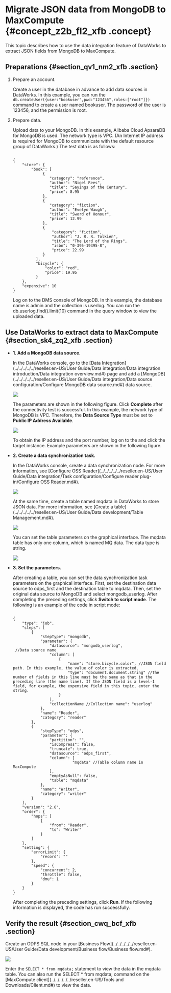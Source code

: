 # Migrate JSON data from MongoDB to MaxCompute {#concept_z2b_fl2_xfb .concept}

This topic describes how to use the data integration feature of DataWorks to extract JSON fields from MongoDB to MaxCompute.

## Preparations {#section_qv1_nm2_xfb .section}

1.  Prepare an account.

    Create a user in the database in advance to add data sources in DataWorks. In this example, you can run the `db.createUser({user:"bookuser",pwd:"123456",roles:["root"]})` command to create a user named bookuser. The password of the user is 123456, and the permission is root.

2.  Prepare data.

    Upload data to your MongoDB. In this example, Alibaba Cloud ApsaraDB for MongoDB is used. The network type is VPC. \(An Internet IP address is required for MongoDB to communicate with the default resource group of DataWorks.\) The test data is as follows:

    ```
    
    {
        "store": {
            "book": [
                 {
                    "category": "reference",
                    "author": "Nigel Rees",
                    "title": "Sayings of the Century",
                    "price": 8.95
                 },
                 {
                    "category": "fiction",
                    "author": "Evelyn Waugh",
                    "title": "Sword of Honour",
                    "price": 12.99
                 },
                 {
                     "category": "fiction",
                     "author": "J. R. R. Tolkien",
                     "title": "The Lord of the Rings",
                     "isbn": "0-395-19395-8",
                     "price": 22.99
                 }
              ],
              "bicycle": {
                  "color": "red",
                  "price": 19.95
              }
        },
        "expensive": 10
    }
    ```

    Log on to the DMS console of MongoDB. In this example, the database name is admin and the collection is userlog. You can run the db.userlog.find\(\).limit\(10\) command in the query window to view the uploaded data.


## Use DataWorks to extract data to MaxCompute {#section_sk4_zq2_xfb .section}

-   **1. Add a MongoDB data source.**

    In the DataWorks console, go to the [Data Integration](../../../../../reseller.en-US/User Guide/Data integration/Data integration introduction/Data integration overview.md#) page and add a [MongoDB](../../../../../reseller.en-US/User Guide/Data integration/Data source configuration/Configure MongoDB data source.md#) data source.

    ![](http://static-aliyun-doc.oss-cn-hangzhou.aliyuncs.com/assets/img/64919/155081359332876_en-US.png)

    The parameters are shown in the following figure. Click **Complete** after the connectivity test is successful. In this example, the network type of MongoDB is VPC. Therefore, the **Data Source Type** must be set to **Public IP Address Available**.

    ![](http://static-aliyun-doc.oss-cn-hangzhou.aliyuncs.com/assets/img/64919/155081359332877_en-US.png)

    To obtain the IP address and the port number, log on to the and click the target instance. Example parameters are shown in the following figure.

-   **2. Create a data synchronization task.**

    In the DataWorks console, create a data synchronization node. For more information, see [Configure OSS Reader](../../../../../reseller.en-US/User Guide/Data integration/Task configuration/Configure reader plug-in/Configure OSS Reader.md#).

    ![](http://static-aliyun-doc.oss-cn-hangzhou.aliyuncs.com/assets/img/64919/155081359332879_en-US.png)

    At the same time, create a table named mqdata in DataWorks to store JSON data. For more information, see [Create a table](../../../../../reseller.en-US/User Guide/Data development/Table Management.md#).

    ![](http://static-aliyun-doc.oss-cn-hangzhou.aliyuncs.com/assets/img/64919/155081359338569_en-US.png)

    You can set the table parameters on the graphical interface. The mqdata table has only one column, which is named MQ data. The data type is string.

    ![](http://static-aliyun-doc.oss-cn-hangzhou.aliyuncs.com/assets/img/62284/155081359331545_en-US.png)

-   **3. Set the parameters.**

    After creating a table, you can set the data synchronization task parameters on the graphical interface. First, set the destination data source to odps\_first and the destination table to mqdata. Then, set the original data source to MongoDB and select mongodb\_userlog. After completing the preceding settings, click **Switch to script mode**. The following is an example of the code in script mode:

    ```
    
    {
        "type": "job",
        "steps": [
            {
                "stepType": "mongodb",
                "parameter": {
                    "datasource": "mongodb_userlog",
     //Data source name
                    "column": [
                        {
                            "name": "store.bicycle.color", //JSON field path. In this example, the value of color is extracted.
                            "type": "document.document.string" //The number of fields in this line must be the same as that in the preceding line (the name line). If the JSON field is a level-1 field, for example, the expensive field in this topic, enter the string.
                        }
                    ],
                    "collectionName //Collection name": "userlog"
                },
                "name": "Reader",
                "category": "reader"
            },
            {
                "stepType": "odps",
                "parameter": {
                    "partition": "",
                    "isCompress": false,
                    "truncate": true,
                    "datasource": "odps_first",
                    "column": [
                              "mqdata" //Table column name in MaxCompute
                    ],
                    "emptyAsNull": false,
                    "table": "mqdata"
                },
                "name": "Writer",
                "category": "writer"
            }
        ],
        "version": "2.0",
        "order": {
            "hops": [
                {
                    "from": "Reader",
                    "to": "Writer"
                }
            ]
        },
        "setting": {
            "errorLimit": {
                "record": ""
            },
            "speed": {
                "concurrent": 2,
                "throttle": false,
                "dmu": 1
            }
        }
    }
    ```

    After completing the preceding settings, click **Run**. If the following information is displayed, the code has run successfully.


## Verify the result {#section_cwq_bcf_xfb .section}

Create an ODPS SQL node in your [Business Flow](../../../../../reseller.en-US/User Guide/Data development/Business flow/Business flow.md#).

![](http://static-aliyun-doc.oss-cn-hangzhou.aliyuncs.com/assets/img/62284/155081359331551_en-US.png)

Enter the `SELECT * from mqdata;` statement to view the data in the mqdata table. You can also run the SELECT \* from mqdata; command on the [MaxCompute client](../../../../../reseller.en-US/Tools and Downloads/Client.md#) to view the data.

